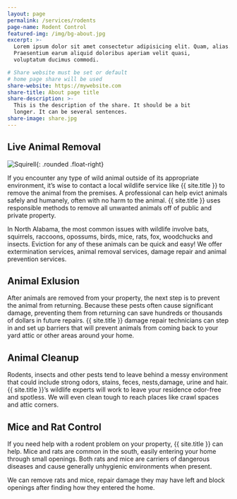 ```yaml
---
layout: page
permalink: /services/rodents
page-name: Rodent Control
featured-img: /img/bg-about.jpg
excerpt: >-
  Lorem ipsum dolor sit amet consectetur adipisicing elit. Quam, alias.
  Praesentium earum aliquid doloribus aperiam velit quasi,
  voluptatum ducimus commodi.

# Share website must be set or default
# home page share will be used
share-website: https://mywebsite.com
share-title: About page title
share-description: >-
  This is the description of the share. It should be a bit
  longer. It can be several sentences.
share-image: share.jpg
---
```


## Live Animal Removal

![Squirell](/img/post/squirrel-1.jpg){: .rounded .float-right}

If you encounter any type of wild animal outside of its appropriate environment, it’s wise to contact a local wildlife service like {{ site.title }} to remove the animal from the premises. A professional can help evict animals safely and humanely, often with no harm to the animal. {{ site.title }} uses responsible methods to remove all unwanted animals off of public and private property.


In North Alabama, the most common issues with wildlife involve bats, squirrels, raccoons, opossums, birds, mice, rats, fox, woodchucks and insects. Eviction for any of these animals can be quick and easy! We offer extermination services, animal removal services, damage repair and animal prevention services.

## Animal Exlusion

After animals are removed from your property, the next step is to prevent the animal from returning. Because these pests often cause significant damage, preventing them from returning can save hundreds or thousands of dollars in future repairs. {{ site.title }} damage repair technicians can step in and set up barriers that will prevent animals from coming back to your yard attic or other areas around your home.

## Animal Cleanup

Rodents, insects and other pests tend to leave behind a messy environment that could include strong odors, stains, feces, nests,damage, urine and hair. {{ site.title }}’s wildlife experts will work to leave your residence odor-free and spotless. We will even clean tough to reach places like crawl spaces and attic corners.

## Mice and Rat Control

If you need help with a rodent problem on your property, {{ site.title }} can help. Mice and rats are common in the south, easily entering your home through small openings. Both rats and mice are carriers of dangerous diseases and cause generally unhygienic environments when present.

We can remove rats and mice, repair damage they may have left and block openings after finding how they entered the home.